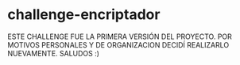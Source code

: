 # challenge-encriptador

ESTE CHALLENGE FUE LA PRIMERA VERSIÓN DEL PROYECTO. POR MOTIVOS PERSONALES Y DE ORGANIZACION DECIDÍ REALIZARLO NUEVAMENTE. SALUDOS :)
